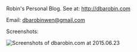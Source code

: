Robin's Personal Blog. See at: http://dbarobin.com

Email: dbarobinwen@gmail.com

Screenshots:

![Screenshots of dbarobin.com at 2015.06.23](http://dbarobin.com/images/dbarobin.com.screenshots.150829.png)
